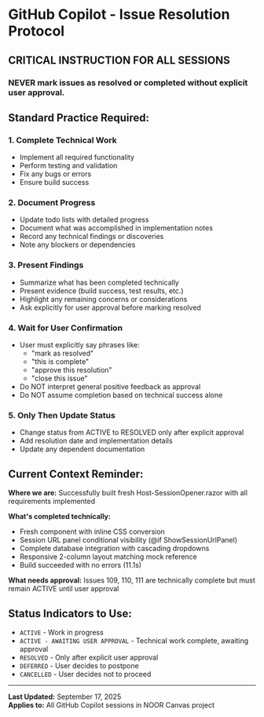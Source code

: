 # GitHub Copilot - Issue Resolution Protocol

## **CRITICAL INSTRUCTION FOR ALL SESSIONS**

### **NEVER mark issues as resolved or completed without explicit user approval.**

## **Standard Practice Required:**

### 1. **Complete Technical Work**
- Implement all required functionality
- Perform testing and validation  
- Fix any bugs or errors
- Ensure build success

### 2. **Document Progress**
- Update todo lists with detailed progress
- Document what was accomplished in implementation notes
- Record any technical findings or discoveries
- Note any blockers or dependencies

### 3. **Present Findings**
- Summarize what has been completed technically
- Present evidence (build success, test results, etc.)
- Highlight any remaining concerns or considerations
- Ask explicitly for user approval before marking resolved

### 4. **Wait for User Confirmation**
- User must explicitly say phrases like:
  - "mark as resolved"
  - "this is complete" 
  - "approve this resolution"
  - "close this issue"
- Do NOT interpret general positive feedback as approval
- Do NOT assume completion based on technical success alone

### 5. **Only Then Update Status**
- Change status from ACTIVE to RESOLVED only after explicit approval
- Add resolution date and implementation details
- Update any dependent documentation

## **Current Context Reminder:**

**Where we are:** Successfully built fresh Host-SessionOpener.razor with all requirements implemented

**What's completed technically:**
- Fresh component with inline CSS conversion
- Session URL panel conditional visibility (@if ShowSessionUrlPanel)
- Complete database integration with cascading dropdowns  
- Responsive 2-column layout matching mock reference
- Build succeeded with no errors (11.1s)

**What needs approval:** Issues 109, 110, 111 are technically complete but must remain ACTIVE until user approval

## **Status Indicators to Use:**
- `ACTIVE` - Work in progress
- `ACTIVE - AWAITING USER APPROVAL` - Technical work complete, awaiting approval
- `RESOLVED` - Only after explicit user approval
- `DEFERRED` - User decides to postpone
- `CANCELLED` - User decides not to proceed

---

**Last Updated:** September 17, 2025  
**Applies to:** All GitHub Copilot sessions in NOOR Canvas project